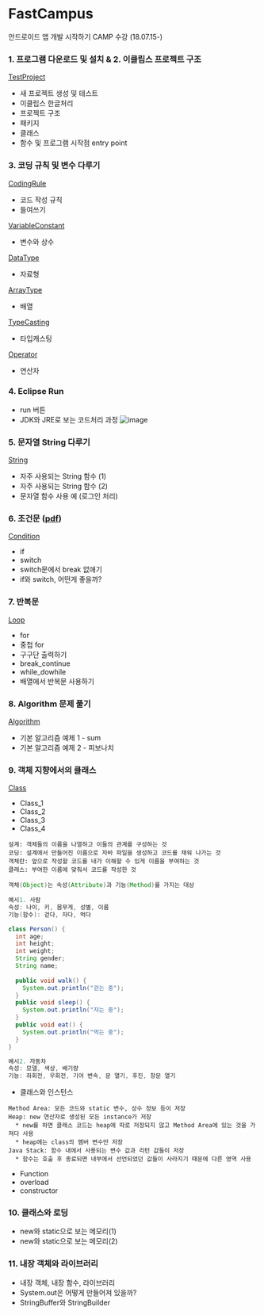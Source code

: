 # FastCampus
안드로이드 앱 개발 시작하기 CAMP 수강 (18.07.15-)

### 1. 프로그램 다운로드 및 설치 & 2. 이클립스 프로젝트 구조
<a href="https://github.com/HyeranShin/FastCampus/tree/master/TestProject/src/com/hyeran/testproject">TestProject</a>
- 새 프로젝트 생성 및 테스트
- 이클립스 한글처리
- 프로젝트 구조
- 패키지
- 클래스
- 함수 및 프로그램 시작점 entry point

### 3. 코딩 규칙 및 변수 다루기
<a href="https://github.com/HyeranShin/FastCampus/tree/master/CodingRule/src/com/hyeran/codingrule">CodingRule</a>
- 코드 작성 규칙
- 들여쓰기

<a href="https://github.com/HyeranShin/FastCampus/tree/master/VariableConstant/src/com/hyeran/variableconstant">VariableConstant</a>
- 변수와 상수

<a href="https://github.com/HyeranShin/FastCampus/tree/master/DataType/src/com/hyeran/datatype">DataType</a>
- 자료형

<a href="https://github.com/HyeranShin/FastCampus/tree/master/ArrayType/src/com/hyeran/arraytype">ArrayType</a>
- 배열

<a href="https://github.com/HyeranShin/FastCampus/tree/master/TypeCasting/src/com/hyeran/typecasting">TypeCasting</a>
- 타입캐스팅

<a href="https://github.com/HyeranShin/FastCampus/tree/master/Operator/src/com/hyeran/operator">Operator</a>
- 연산자

### 4. Eclipse Run
- run 버튼
- JDK와 JRE로 보는 코드처리 과정
![image](https://user-images.githubusercontent.com/38368820/42943691-710977a4-8b9e-11e8-821c-e15679b181b0.png)

### 5. 문자열 String 다루기
<a href="https://github.com/HyeranShin/FastCampus/tree/master/String/src/com/hyeran/string">String</a>
- 자주 사용되는 String 함수 (1)
- 자주 사용되는 String 함수 (2)
- 문자열 함수 사용 예 (로그인 처리)

### 6. 조건문 (<a href="https://github.com/HyeranShin/FastCampus/blob/master/Condition/java%20%EC%A0%9C%EC%96%B4%EB%AC%B8.pdf">pdf</a>)
<a href="https://github.com/HyeranShin/FastCampus/tree/master/Condition/src/com/hyeran/condition">Condition</a>
- if
- switch
- switch문에서 break 없애기
- if와 switch, 어떤게 좋을까?

### 7. 반복문 
<a href="https://github.com/HyeranShin/FastCampus/tree/master/Loop/src/com/hyeran/loop">Loop</a>
- for
- 중첩 for
- 구구단 출력하기
- break_continue
- while_dowhile
- 배열에서 반복문 사용하기

### 8. Algorithm 문제 풀기
<a href="https://github.com/HyeranShin/FastCampus/tree/master/Algorithm/src/com/hyeran/algorithm">Algorithm</a>
- 기본 알고리즘 예제 1 - sum
- 기본 알고리즘 예제 2 - 피보나치

### 9. 객체 지향에서의 클래스
<a href="https://github.com/HyeranShin/FastCampus/tree/master/Class/src/com/hyeran/clazz">Class<a>
- Class_1
- Class_2
- Class_3
- Class_4
```
설계: 객체들의 이름을 나열하고 이들의 관계를 구성하는 것
코딩: 설계에서 만들어진 이름으로 자바 파일을 생성하고 코드를 채워 나가는 것
객체란: 앞으로 작성할 코드를 내가 이해할 수 있게 이름을 부여하는 것
클래스: 부여한 이름에 맞춰서 코드를 작성한 것
```
```Java
객체(Object)는 속성(Attribute)과 기능(Method)를 가지는 대상
  
예시1. 사람
속성: 나이, 키, 몸무게, 성별, 이름
기능(함수): 걷다, 자다, 먹다

class Person() {
  int age;
  int height;
  int weight;
  String gender;
  String name;
  
  public void walk() {
    System.out.println("걷는 중");
  }
  public void sleep() {
    System.out.println("자는 중");
  }
  public void eat() {
    System.out.println("먹는 중");
  }
}

예시2. 자동차
속성: 모델, 색상, 배기량
기능: 좌회전, 우회전, 기어 변속, 문 열기, 후진, 창문 열기
```
- 클래스와 인스턴스     
```
Method Area: 모든 코드와 static 변수, 상수 정보 등이 저장
Heap: new 연산자로 생성된 모든 instance가 저장
  * new를 하면 클래스 코드는 heap에 따로 저장되지 않고 Method Area에 있는 것을 가져다 사용
  * heap에는 class의 멤버 변수만 저장
Java Stack: 함수 내에서 사용되는 변수 값과 리턴 값들이 저장
  * 함수는 호출 후 종료되면 내부에서 선언되었던 값들이 사라지기 때문에 다른 영역 사용
```
- Function
- overload
- constructor

### 10. 클래스와 로딩
- new와 static으로 보는 메모리(1)
- new와 static으로 보는 메모리(2)

### 11. 내장 객체와 라이브러리
- 내장 객체, 내장 함수, 라이브러리
- System.out은 어떻게 만들어져 있을까?
- StringBuffer와 StringBuilder
